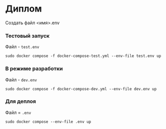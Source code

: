 # Диплом

Создать файл <имя>.env

### Тестовый запуск
Файл - `test.env`
```commandline
sudo docker compose -f docker-compose-test.yml --env-file test.env up
```

### В режиме разработки
Файл - `dev.env`
```commandline
sudo docker compose -f docker-compose-dev.yml --env-file dev.env up
```

### Для деплоя
Файл = `.env`
```commandline
sudo docker compose --env-file .env up
```
